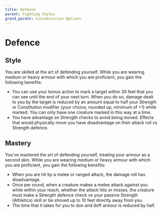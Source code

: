 ```yaml
---
title: Defence
parent: Fighting Styles
grand_parent: Customisation Options
---
```


# Defence

## Style
You are skilled at the art of defending yourself. While you are wearing medium or heavy armour with which you are proficient, you gain the following benefits:
- You can use your bonus action to mark a target within 30 feet that you can see until the end of your next turn. When you do so, damage dealt to you by the target is reduced by an amount equal to half your Strength or Constitution modifier (your choice, rounded up, minimum of +1) while marked. You can only have one creature marked in this way at a time.
- You have advantage on Strength checks to avoid being moved. Effects that would physically move you have disadvantage on their attack roll vs Strength defence.

## Mastery
You've mastered the art of defending yourself, treating your armour as a second skin. While you are wearing medium or heavy armour with which you are proficient, you gain the following benefits:
- When you are hit by a melee or ranged attack, the damage roll has disadvantage.
- Once per round, when a creature makes a melee attack against you while within your reach, whether the attack hits or misses, the creature must make a Strength defence check vs your passive Strength (Athletics) skill or be shoved up to 10 feet directly away from you.
- The time that it takes for you to don and doff armour is reduced by half.
